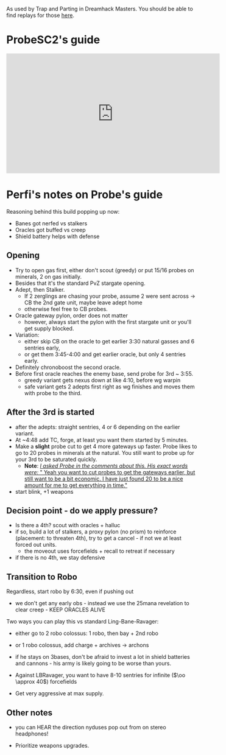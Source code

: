<!--
.. title: PvZ Stalker-Sentry-Colossus WoL Style
.. slug: pvz-stalker-sentry-colossus-wol-style
.. date: 2020-07-25 14:05:00 UTC
.. tags: pvz, stalker, colossus, macro, probesc2
.. category: Topical
.. link: https://www.youtube.com/watch?v=WIc4oFVLjA4
.. description: History has completed a full cycle and we're back to WoL style Colossus PvZ!
.. type: text
-->

As used by Trap and Parting in Dreamhack Masters. You should be able to find replays for those [here](https://drive.google.com/drive/folders/1lOYMZR-BwqE4Lha6upOZyuvbOeJ42HAl).

# ProbeSC2's guide

<iframe width="560" height="315" src="https://www.youtube.com/embed/WIc4oFVLjA4" frameborder="0" allow="accelerometer; autoplay; encrypted-media; gyroscope; picture-in-picture" allowfullscreen></iframe>

# Perfi's notes on Probe's guide

Reasoning behind this build popping up now:

* Banes got nerfed vs stalkers
* Oracles got buffed vs creep
* Shield battery helps with defense

<!--TEASER_END-->

## Opening

* Try to open gas first, either don't scout (greedy) or put 15/16 probes on minerals, 2 on gas initially.
* Besides that it's the standard PvZ stargate opening.
* Adept, then Stalker.
    * If 2 zerglings are chasing your probe, assume 2 were sent across -> CB the 2nd gate unit, maybe leave adept home
    * otherwise feel free to CB probes.
* Oracle gateway pylon, order does not matter
    * however, always start the pylon with the first stargate unit or you'll get supply blocked.
* Variation:
    * either skip CB on the oracle to get earlier 3:30 natural gasses and 6 sentries early,
    * or get them 3:45-4:00 and get earlier oracle, but only 4 sentries early.
* Definitely chronoboost the second oracle.
* Before first oracle reaches the enemy base, send probe for 3rd ~ 3:55.
    * greedy variant gets nexus down at like 4:10, before wg warpin
    * safe variant gets 2 adepts first right as wg finishes and moves them with probe to the third.

## After the 3rd is started

* after the adepts: straight sentries, 4 or 6 depending on the earlier variant.
* At ~4:48 add TC, forge, at least you want them started by 5 minutes.
* Make a **slight** probe cut to get 4 more gateways up faster. Probe likes to go to 20 probes in minerals at the natural. You still want to probe up for your 3rd to be saturated quickly.
    * **Note**: [*I asked Probe in the comments about this. His exact words were:* " Yeah you want to cut probes to get the gateways earlier, but still want to be a bit economic. I have just found 20 to be a nice amount for me to get everything in time."](https://www.youtube.com/watch?v=WIc4oFVLjA4&lc=Ugw8oO8223jsJsc2wCh4AaABAg)
* start blink, +1 weapons

## Decision point - do we apply pressure?

* Is there a 4th? scout with oracles + halluc
* if so, build a lot of stalkers, a proxy pylon (no prism) to reinforce (placement: to threaten 4th), try to get a cancel - if not we at least forced out units.
    * the moveout uses forcefields + recall to retreat if necessary
* if there is no 4th, we stay defensive

## Transition to Robo

Regardless, start robo by 6:30, even if pushing out

* we don't get any early obs - instead we use the 25mana revelation to clear creep - KEEP ORACLES ALIVE 

Two ways you can play this vs standard Ling-Bane-Ravager:
* either go to 2 robo colossus: 1 robo, then bay + 2nd robo
* or 1 robo colossus, add charge + archives -> archons


* if he stays on 3bases, don't be afraid to invest a lot in shield batteries and cannons - his army is likely going to be worse than yours.
* Against LBRavager, you want to have 8-10 sentries for infinite ($\oo \approx 40$) forcefields
* Get very aggressive at max supply.

## Other notes

* you can HEAR the direction nyduses pop out from on stereo headphones!

* Prioritize weapons upgrades.
